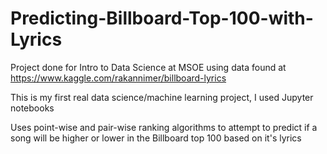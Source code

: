 # Predicting-Billboard-Top-100-with-Lyrics
Project done for Intro to Data Science at MSOE using data found at https://www.kaggle.com/rakannimer/billboard-lyrics

This is my first real data science/machine learning project, I used Jupyter notebooks

Uses point-wise and pair-wise ranking algorithms to attempt to predict if a song will be higher or lower in the Billboard top 100 based on it's lyrics
